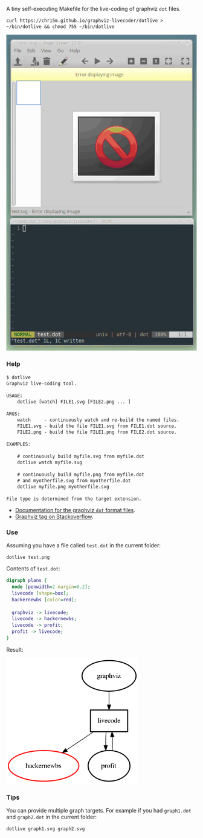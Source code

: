 A tiny self-executing Makefile for the live-coding of graphviz `dot` files.

```shell
curl https://chr15m.github.io/graphviz-livecoder/dotlive > ~/bin/dotlive && chmod 755 ~/bin/dotlive
```

![Screencast](./screencast.gif)

### Help

```shell
$ dotlive 
Graphviz live-coding tool.

USAGE:
	dotlive [watch] FILE1.svg [FILE2.png ... ]

ARGS:
	watch     - continuously watch and re-build the named files.
	FILE1.svg - build the file FILE1.svg from FILE1.dot source.
	FILE2.png - build the file FILE1.png from FILE2.dot source.

EXAMPLES:

	# continuously build myfile.svg from myfile.dot
	dotlive watch myfile.svg

	# continuously build myfile.png from myfile.dot
	# and myotherfile.svg from myotherfile.dot
	dotlive myfile.png myotherfile.svg

File type is determined from the target extension.
```

 * [Documentation for the graphviz `dot` format files](http://www.graphviz.org/documentation/).
 * [Graphviz tag on Stackoverflow](https://stackoverflow.com/questions/tagged/graphviz).

### Use

Assuming you have a file called `test.dot` in the current folder:

```shell
dotlive test.png
```

Contents of `test.dot`:

```dot
digraph plans {
  node [penwidth=2 margin=0.2];
  livecode [shape=box];
  hackernewbs [color=red];

  graphviz -> livecode;
  livecode -> hackernewbs;
  livecode -> profit;
  profit -> livecode;
}
```

Result:

![Test PNG](./test.png)

### Tips

You can provide multiple graph targets. For example if you had `graph1.dot` and `graph2.dot` in the current folder:

```shell
dotlive graph1.svg graph2.svg
```


